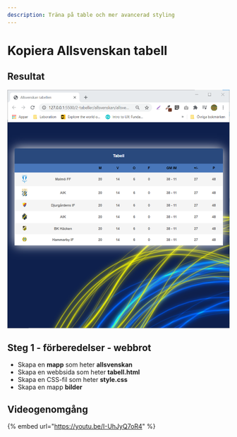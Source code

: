 ```yaml
---
description: Träna på table och mer avancerad styling
---
```


# Kopiera Allsvenskan tabell

## Resultat

![](../.gitbook/assets/image%20%2848%29.png)

## Steg 1 - förberedelser - webbrot

* Skapa en **mapp** som heter **allsvenskan**
* Skapa en webbsida som heter **tabell.html**
* Skapa en CSS-fil som heter **style.css**
* Skapa en mapp **bilder**

## Videogenomgång

{% embed url="https://youtu.be/I-UhJyQ7oR4" %}



